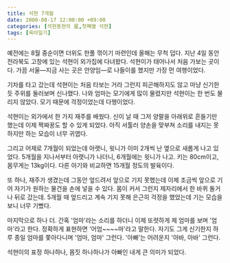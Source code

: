 ```yaml
---
title: 석현 7개월
date: 2000-08-17 12:00:00 +09:00
categories: [석현동현의 星,첫째별 석현]
tags: [육아일기]
---
```


예전에는 8월 중순이면 더위도 한풀 꺾이기 마련인데 올해는 무척 덥다. 지난 4일 동안 전라북도 고창에 있는 석현이 외가집에 다녀왔다. 석현이가 태어나서 처음 가보는 곳이다. 가끔 서울—지금 사는 곳은 안양임—로 나들이를 했지만 가장 먼 여행이었다.

기차를 타고 갔는데 석현이는 처음 타보는 거라 그런지 피곤해하지도 않고 마냥 신기한 듯 주위를 둘러보며 신나했다. 나와 엄마는 모기에게 많이 물렸지만 석현이는 한 번도 물리지 않았다. 모기 때문에 걱정이었는데 다행이었다.

석현이는 외가에서 한 가지 재주를 배웠다. 신이 날 때 그저 양팔을 아래위로 흔들기만 했는데 이제 짝짜꿍도 할 수 있게 되었다. 아직 서툴러 양손을 맞부쳐 소리를 내지는 못하지만 하는 모습이 너무 귀엽다.

그리고 어제로 7개월이 되었는데 아랫니, 윗니가 이미 2개씩 난 옆으로 새롭게 나고 있었다. 5개월을 지나서부터 아랫니가 나더니, 6개월에는 윗니가 나고. 키는 80cm이고, 몸무게는 13kg이다. 다른 아기와 비교하면 15개월 정도의 발육이다.

또 하나, 재주가 생겼는데 그동안 엎드려서 앞으로 기지 못했는데 이제 조금씩 앞으로 기어 자기가 원하는 물건을 손에 넣을 수 있다. 몸이 커서 그런지 제자리에서 한 바퀴 돌거나 뒤로 갔는데. 5개월 때 엎드리고 계속 기지 못해 은근히 걱정을 했었는데 기는 모습을 보니 너무 기뻤다.

마지막으로 하나 더. 간혹 '엄마'라는 소리를 하더니 이제 또렷하게 제 엄마를 보며 '엄마'라고 한다. 정확하게 표현하면 '어엄~~~~마'라고 말한다. 자기도 그게 신기한지 하루 종일 엄마를 쫓아다니며 '엄마, 엄마' 그런다. '아빠'는 어려운지 '아바, 아바' 그런다.

석현이의 표정 하나하나, 몸짓 하나하나가 아빠인 내게 큰 의미가 되었다.
